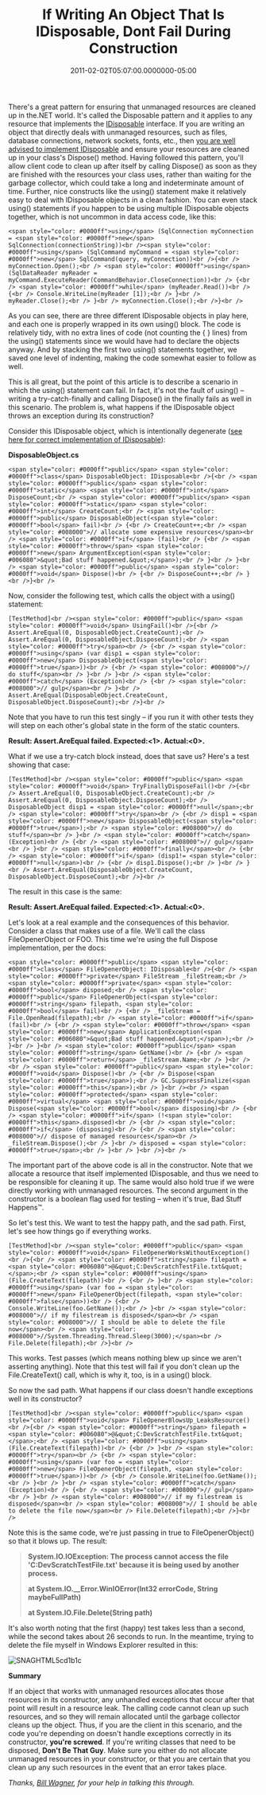 ﻿---
title: If Writing An Object That Is IDisposable, Dont Fail During Construction
date: "2011-02-02T05:07:00.0000000-05:00"
description: There's a great pattern for ensuring that unmanaged resources are
featuredImage: /img/java-script.png
---

There's a great pattern for ensuring that unmanaged resources are cleaned up in the.NET world. It's called the Disposable pattern and it applies to any resource that implements the [IDisposable](http://msdn.microsoft.com/en-us/library/system.idisposable.aspx) interface. If you are writing an object that directly deals with unmanaged resources, such as files, database connections, network sockets, fonts, etc., then [you are well advised to implement IDisposable](http://msdn.microsoft.com/en-us/library/ms244737(v=vs.80).aspx) and ensure your resources are cleaned up in your class's Dispose() method. Having followed this pattern, you'll allow client code to clean up after itself by calling Dispose() as soon as they are finished with the resources your class uses, rather than waiting for the garbage collector, which could take a long and indeterminate amount of time. Further, nice constructs like the using() statement make it relatively easy to deal with IDisposable objects in a clean fashion. You can even stack using() statements if you happen to be using multiple IDisposable objects together, which is not uncommon in data access code, like this:

```
<span style="color: #0000ff">using</span> (SqlConnection myConnection = <span style="color: #0000ff">new</span> SqlConnection(connectionString))<br /><span style="color: #0000ff">using</span> (SqlCommand myCommand = <span style="color: #0000ff">new</span> SqlCommand(query, myConnection))<br />{<br /> myConnection.Open();<br /> <span style="color: #0000ff">using</span> (SqlDataReader myReader = myCommand.ExecuteReader(CommandBehavior.CloseConnection))<br /> {<br /> <span style="color: #0000ff">while</span> (myReader.Read())<br /> {<br /> Console.WriteLine(myReader [1]);<br /> }<br /> myReader.Close();<br /> }<br /> myConnection.Close();<br />}<br />
```

As you can see, there are three different IDisposable objects in play here, and each one is properly wrapped in its own using() block. The code is relatively tidy, with no extra lines of code (not counting the { } lines) from the using() statements since we would have had to declare the objects anyway. And by stacking the first two using() statements together, we saved one level of indenting, making the code somewhat easier to follow as well.

This is all great, but the point of this article is to describe a scenario in which the using() statement can fail. In fact, it's not the fault of using() – writing a try-catch-finally and calling Dispose() in the finally fails as well in this scenario. The problem is, what happens if the IDisposable object throws an exception during its construction?

Consider this IDisposable object, which is intentionally degenerate ([see here for correct implementation of IDisposable](http://msdn.microsoft.com/en-us/library/system.idisposable.aspx)):

**DisposableObject.cs**

```
<span style="color: #0000ff">public</span> <span style="color: #0000ff">class</span> DisposableObject: IDisposable<br />{<br /> <span style="color: #0000ff">public</span> <span style="color: #0000ff">static</span> <span style="color: #0000ff">int</span> DisposeCount;<br /> <span style="color: #0000ff">public</span> <span style="color: #0000ff">static</span> <span style="color: #0000ff">int</span> CreateCount;<br /> <span style="color: #0000ff">public</span> DisposableObject(<span style="color: #0000ff">bool</span> fail)<br /> {<br /> CreateCount++;<br /> <span style="color: #008000">// allocate some expensive resources</span><br /> <span style="color: #0000ff">if</span> (fail)<br /> {<br /> <span style="color: #0000ff">throw</span> <span style="color: #0000ff">new</span> ArgumentException(<span style="color: #006080">&quot;Bad stuff happened.&quot;</span>);<br /> }<br /> }<br /> <span style="color: #0000ff">public</span> <span style="color: #0000ff">void</span> Dispose()<br /> {<br /> DisposeCount++;<br /> }<br />}<br />
```

Now, consider the following test, which calls the object with a using() statement:

```
[TestMethod]<br /><span style="color: #0000ff">public</span> <span style="color: #0000ff">void</span> UsingFail()<br />{<br /> Assert.AreEqual(0, DisposableObject.CreateCount);<br /> Assert.AreEqual(0, DisposableObject.DisposeCount);<br /> <span style="color: #0000ff">try</span><br /> {<br /> <span style="color: #0000ff">using</span> (var disp1 = <span style="color: #0000ff">new</span> DisposableObject(<span style="color: #0000ff">true</span>))<br /> {<br /> <span style="color: #008000">// do stuff</span><br /> }<br /> }<br /> <span style="color: #0000ff">catch</span> (Exception)<br /> {<br /> <span style="color: #008000">// gulp</span><br /> }<br /> Assert.AreEqual(DisposableObject.CreateCount, DisposableObject.DisposeCount);<br />}<br />
```

Note that you have to run this test singly – if you run it with other tests they will step on each other's global state in the form of the static counters.

**Result: Assert.AreEqual failed. Expected:<1>. Actual:<0>.**

What if we use a try-catch block instead, does that save us? Here's a test showing that case:

```
[TestMethod]<br /><span style="color: #0000ff">public</span> <span style="color: #0000ff">void</span> TryFinallyDisposeFail()<br />{<br /> Assert.AreEqual(0, DisposableObject.CreateCount);<br /> Assert.AreEqual(0, DisposableObject.DisposeCount);<br /> DisposableObject disp1 = <span style="color: #0000ff">null</span>;<br /> <span style="color: #0000ff">try</span><br /> {<br /> disp1 = <span style="color: #0000ff">new</span> DisposableObject(<span style="color: #0000ff">true</span>);<br /> <span style="color: #008000">// do stuff</span><br /> }<br /> <span style="color: #0000ff">catch</span> (Exception)<br /> {<br /> <span style="color: #008000">// gulp</span><br /> }<br /> <span style="color: #0000ff">finally</span><br /> {<br /> <span style="color: #0000ff">if</span> (disp1!= <span style="color: #0000ff">null</span>)<br /> {<br /> disp1.Dispose();<br /> }<br /> }<br /> Assert.AreEqual(DisposableObject.CreateCount, DisposableObject.DisposeCount);<br />}<br />
```

The result in this case is the same:

**Result: Assert.AreEqual failed. Expected:<1>. Actual:<0>.**

Let's look at a real example and the consequences of this behavior. Consider a class that makes use of a file. We'll call the class FileOpenerObject or FOO. This time we're using the full Dispose implementation, per the docs:

```
<span style="color: #0000ff">public</span> <span style="color: #0000ff">class</span> FileOpenerObject: IDisposable<br />{<br /> <span style="color: #0000ff">private</span> FileStream _fileStream;<br /> <span style="color: #0000ff">private</span> <span style="color: #0000ff">bool</span> disposed;<br /> <span style="color: #0000ff">public</span> FileOpenerObject(<span style="color: #0000ff">string</span> filepath, <span style="color: #0000ff">bool</span> fail)<br /> {<br /> _fileStream = File.OpenRead(filepath);<br /> <span style="color: #0000ff">if</span> (fail)<br /> {<br /> <span style="color: #0000ff">throw</span> <span style="color: #0000ff">new</span> ApplicationException(<span style="color: #006080">&quot;Bad stuff happened.&quot;</span>);<br /> }<br /> }<br /> <span style="color: #0000ff">public</span> <span style="color: #0000ff">string</span> GetName()<br /> {<br /> <span style="color: #0000ff">return</span> _fileStream.Name;<br /> }<br /><br /> <span style="color: #0000ff">public</span> <span style="color: #0000ff">void</span> Dispose()<br /> {<br /> Dispose(<span style="color: #0000ff">true</span>);<br /> GC.SuppressFinalize(<span style="color: #0000ff">this</span>);<br /> }<br /><br /> <span style="color: #0000ff">protected</span> <span style="color: #0000ff">virtual</span> <span style="color: #0000ff">void</span> Dispose(<span style="color: #0000ff">bool</span> disposing)<br /> {<br /> <span style="color: #0000ff">if</span> (!<span style="color: #0000ff">this</span>.disposed)<br /> {<br /> <span style="color: #0000ff">if</span> (disposing)<br /> {<br /> <span style="color: #008000">// dispose of managed resources</span><br /> _fileStream.Dispose();<br /> }<br /> disposed = <span style="color: #0000ff">true</span>;<br /> }<br /> }<br />}<br />
```

The important part of the above code is all in the constructor. Note that we allocate a resource that itself implemented IDisposable, and thus we need to be responsible for cleaning it up. The same would also hold true if we were directly working with unmanaged resources. The second argument in the constructor is a boolean flag used for testing – when it's true, Bad Stuff Happens™.

So let's test this. We want to test the happy path, and the sad path. First, let's see how things go if everything works.

```
[TestMethod]<br /><span style="color: #0000ff">public</span> <span style="color: #0000ff">void</span> FileOpenerWorksWithoutException()<br />{<br /> <span style="color: #0000ff">string</span> filepath = <span style="color: #006080">@&quot;C:DevScratchTestFile.txt&quot;</span>;<br /> <span style="color: #0000ff">using</span> (File.CreateText(filepath))<br /> {<br /> }<br /> <span style="color: #0000ff">using</span> (var foo = <span style="color: #0000ff">new</span> FileOpenerObject(filepath, <span style="color: #0000ff">false</span>))<br /> {<br /> Console.WriteLine(foo.GetName());<br /> }<br /> <span style="color: #008000">// if my filestream is disposed</span><br /> <span style="color: #008000">// I should be able to delete the file now</span><br /> <span style="color: #008000">//System.Threading.Thread.Sleep(3000);</span><br /> File.Delete(filepath);<br />}<br />
```

This works. Test passes (which means nothing blew up since we aren't asserting anything). Note that this test will fail if you don't clean up the File.CreateText() call, which is why it, too, is in a using() block.

So now the sad path. What happens if our class doesn't handle exceptions well in its constructor?

```
[TestMethod]<br /><span style="color: #0000ff">public</span> <span style="color: #0000ff">void</span> FileOpenerBlowsUp_LeaksResource()<br />{<br /> <span style="color: #0000ff">string</span> filepath = <span style="color: #006080">@&quot;C:DevScratchTestFile.txt&quot;</span>;<br /> <span style="color: #0000ff">using</span> (File.CreateText(filepath))<br /> {<br /> }<br /> <span style="color: #0000ff">try</span><br /> {<br /> <span style="color: #0000ff">using</span> (var foo = <span style="color: #0000ff">new</span> FileOpenerObject(filepath, <span style="color: #0000ff">true</span>))<br /> {<br /> Console.WriteLine(foo.GetName());<br /> }<br /> }<br /> <span style="color: #0000ff">catch</span> (Exception)<br /> {<br /> <span style="color: #008000">// gulp</span><br /> }<br /> <span style="color: #008000">// if my filestream is disposed</span><br /> <span style="color: #008000">// I should be able to delete the file now</span><br /> File.Delete(filepath);<br />}<br />
```

Note this is the same code, we're just passing in true to FileOpenerObject() so that it blows up. The result:

> **System.IO.IOException: The process cannot access the file 'C:DevScratchTestFile.txt' because it is being used by another process.**
>
> **at System.IO.__Error.WinIOError(Int32 errorCode, String maybeFullPath)**
>
>
>
> **at System.IO.File.Delete(String path)**

It's also worth noting that the first (happy) test takes less than a second, while the second takes about 26 seconds to run. In the meantime, trying to delete the file myself in Windows Explorer resulted in this:

![SNAGHTML5cd1b1c](<>"SNAGHTML5cd1b1c")

**Summary**

If an object that works with unmanaged resources allocates those resources in its constructor, any unhandled exceptions that occur after that point will result in a resource leak. The calling code cannot clean up such resources, and so they will remain allocated until the garbage collector cleans up the object. Thus, if you are the client in this scenario, and the code you're depending on doesn't handle exceptions correctly in its constructor, **you're screwed**. If you're writing classes that need to be disposed, **Don't Be That Guy**. Make sure you either do not allocate unmanaged resources in your constructor, or that you are certain that you clean up any such resources in the event that an error takes place.

*Thanks, [Bill Wagner](http://billwagner.cloudapp.net/), for your help in talking this through.*

